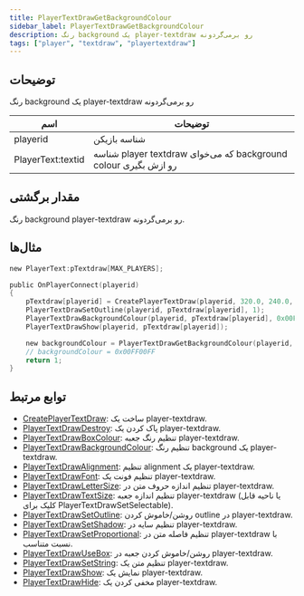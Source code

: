 ```yaml
---
title: PlayerTextDrawGetBackgroundColour
sidebar_label: PlayerTextDrawGetBackgroundColour
description: رنگ background یک player-textdraw رو برمی‌گردونه
tags: ["player", "textdraw", "playertextdraw"]
---
```


<VersionWarn version='omp v1.1.0.2612' />

## توضیحات

رنگ background یک player-textdraw رو برمی‌گردونه

| اسم               | توضیحات                                                      |
| ----------------- | ------------------------------------------------------------- |
| playerid          | شناسه بازیکن                                                 |
| PlayerText:textid | شناسه player textdraw که می‌خوای background colour رو ازش بگیری |

## مقدار برگشتی

رنگ background player-textdraw رو برمی‌گردونه.

## مثال‌ها

```c
new PlayerText:pTextdraw[MAX_PLAYERS];

public OnPlayerConnect(playerid)
{
    pTextdraw[playerid] = CreatePlayerTextDraw(playerid, 320.0, 240.0, "Example Text");
    PlayerTextDrawSetOutline(playerid, pTextdraw[playerid], 1);
    PlayerTextDrawBackgroundColour(playerid, pTextdraw[playerid], 0x00FF00FF);
    PlayerTextDrawShow(playerid, pTextdraw[playerid]);

    new backgroundColour = PlayerTextDrawGetBackgroundColour(playerid, pTextdraw[playerid]);
    // backgroundColour = 0x00FF00FF
    return 1;
}
```

## توابع مرتبط

- [CreatePlayerTextDraw](CreatePlayerTextDraw): ساخت یک player-textdraw.
- [PlayerTextDrawDestroy](PlayerTextDrawDestroy): پاک کردن یک player-textdraw.
- [PlayerTextDrawBoxColour](PlayerTextDrawBoxColour): تنظیم رنگ جعبه player-textdraw.
- [PlayerTextDrawBackgroundColour](PlayerTextDrawBackgroundColour): تنظیم رنگ background یک player-textdraw.
- [PlayerTextDrawAlignment](PlayerTextDrawAlignment): تنظیم alignment یک player-textdraw.
- [PlayerTextDrawFont](PlayerTextDrawFont): تنظیم فونت یک player-textdraw.
- [PlayerTextDrawLetterSize](PlayerTextDrawLetterSize): تنظیم اندازه حروف متن در player-textdraw.
- [PlayerTextDrawTextSize](PlayerTextDrawTextSize): تنظیم اندازه جعبه player-textdraw (یا ناحیه قابل کلیک برای PlayerTextDrawSetSelectable).
- [PlayerTextDrawSetOutline](PlayerTextDrawSetOutline): روشن/خاموش کردن outline در player-textdraw.
- [PlayerTextDrawSetShadow](PlayerTextDrawSetShadow): تنظیم سایه در player-textdraw.
- [PlayerTextDrawSetProportional](PlayerTextDrawSetProportional): تنظیم فاصله متن در player-textdraw با نسبت متناسب.
- [PlayerTextDrawUseBox](PlayerTextDrawUseBox): روشن/خاموش کردن جعبه در player-textdraw.
- [PlayerTextDrawSetString](PlayerTextDrawSetString): تنظیم متن یک player-textdraw.
- [PlayerTextDrawShow](PlayerTextDrawShow): نمایش یک player-textdraw.
- [PlayerTextDrawHide](PlayerTextDrawHide): مخفی کردن یک player-textdraw.
